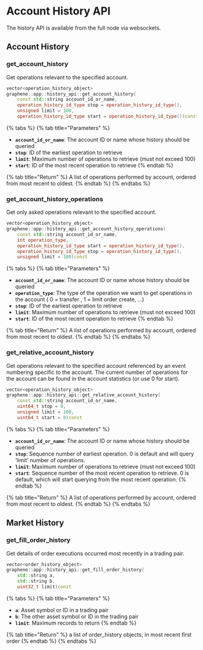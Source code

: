 # Account History API

The history API is available from the full node via websockets.

## Account History

### get\_account\_history

Get operations relevant to the specified account.

```cpp
vector<operation_history_object> 
graphene::app::history_api::get_account_history(
    const std::string account_id_or_name, 
    operation_history_id_type stop = operation_history_id_type(), 
    unsigned limit = 100, 
    operation_history_id_type start = operation_history_id_type())const
```

{% tabs %}
{% tab title="Parameters" %}
* **`account_id_or_name`**: The account ID or name whose history should be queried
* **`stop`**: ID of the earliest operation to retrieve
* **`limit`**: Maximum number of operations to retrieve \(must not exceed 100\)
* **`start`**: ID of the most recent operation to retrieve
{% endtab %}

{% tab title="Return" %}
A list of operations performed by account, ordered from most recent to oldest.
{% endtab %}
{% endtabs %}

### get\_account\_history\_operations

Get only asked operations relevant to the specified account.

```cpp
vector<operation_history_object> 
graphene::app::history_api::get_account_history_operations(
    const std::string account_id_or_name, 
    int operation_type, 
    operation_history_id_type start = operation_history_id_type(), 
    operation_history_id_type stop = operation_history_id_type(), 
    unsigned limit = 100)const
```

{% tabs %}
{% tab title="Parameters" %}
* **`account_id_or_name`**: The account ID or name whose history should be queried
* **`operation_type`**: The type of the operation we want to get operations in the account \( 0 = transfer , 1 = limit order create, …\)
* **`stop`**: ID of the earliest operation to retrieve
* **`limit`**: Maximum number of operations to retrieve \(must not exceed 100\)
* **`start`**: ID of the most recent operation to retrieve
{% endtab %}

{% tab title="Return" %}
A list of operations performed by account, ordered from most recent to oldest.
{% endtab %}
{% endtabs %}

### get\_relative\_account\_history

Get operations relevant to the specified account referenced by an event numbering specific to the account. The current number of operations for the account can be found in the account statistics \(or use 0 for start\).

```cpp
vector<operation_history_object> 
graphene::app::history_api::get_relative_account_history(
    const std::string account_id_or_name, 
    uint64_t stop = 0, 
    unsigned limit = 100, 
    uint64_t start = 0)const
```

{% tabs %}
{% tab title="Parameters" %}
* **`account_id_or_name`**: The account ID or name whose history should be queried
* **`stop`**: Sequence number of earliest operation. 0 is default and will query ‘limit’ number of operations.
* **`limit`**: Maximum number of operations to retrieve \(must not exceed 100\)
* **`start`**: Sequence number of the most recent operation to retrieve. 0 is default, which will start querying from the most recent operation.
{% endtab %}

{% tab title="Return" %}
A list of operations performed by account, ordered from most recent to oldest.
{% endtab %}
{% endtabs %}

## Market History

### get\_fill\_order\_history

Get details of order executions occurred most recently in a trading pair.

```cpp
vector<order_history_object> 
graphene::app::history_api::get_fill_order_history(
    std::string a, 
    std::string b, 
    uint32_t limit)const
```

{% tabs %}
{% tab title="Parameters" %}
* **`a`**: Asset symbol or ID in a trading pair
* **`b`**: The other asset symbol or ID in the trading pair
* **`limit`**: Maximum records to return
{% endtab %}

{% tab title="Return" %}
a list of order\_history objects, in most recent first order
{% endtab %}
{% endtabs %}

